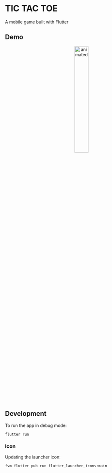 # TIC TAC TOE

A mobile game built with Flutter

## Demo
<p align="center">
  <img src="https://user-images.githubusercontent.com/93808025/212614372-921638da-3363-4644-bb37-e50f5a79d570.gif" alt="animated" width="30%" height="30%"/>
</p>

## Development

To run the app in debug mode:

    flutter run
    
### Icon

Updating the launcher icon:

    fvm flutter pub run flutter_launcher_icons:main
